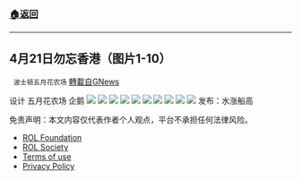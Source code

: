 ###  [:house:返回](../)
---


## 4月21日勿忘香港（图片1-10）
` 波士顿五月花农场` [轉載自GNews](https://gnews.org/zh-hans/2388367/)

设计 五月花农场 企鹅
 ![](https://assets.gnews.org/wp-content/uploads/2022/04/D07D4E2F-2E46-4916-BFDF-54C85F3CE0F2.png) ![](https://assets.gnews.org/wp-content/uploads/2022/04/42EA5507-66D9-4380-A282-CCA8CCAC4CEB.png) ![](https://assets.gnews.org/wp-content/uploads/2022/04/ACC1DEA6-354F-4FD0-B33F-E9D8C0133C13.png) ![](https://assets.gnews.org/wp-content/uploads/2022/04/E734826B-B62E-47CB-9214-6616CB55AC61.png) ![](https://assets.gnews.org/wp-content/uploads/2022/04/3A8A0769-72F2-44BC-8CDA-37A0F903D633.png) ![](https://assets.gnews.org/wp-content/uploads/2022/04/5EF7A298-3CF7-4A12-BAD8-4261C2AD8B4F.png) ![](https://assets.gnews.org/wp-content/uploads/2022/04/B16A3BC3-1859-4FE8-8776-26848CA22507.png) ![](https://assets.gnews.org/wp-content/uploads/2022/04/50DF0BEA-BB12-4015-B1FA-79AC5C4FCC2F.png) ![](https://assets.gnews.org/wp-content/uploads/2022/04/7A499C87-41A0-42F5-A9C3-68F6484E0356.png) ![](https://assets.gnews.org/wp-content/uploads/2022/04/C2CA4E4B-F251-499D-A57B-56E08AD588CA.png) 
发布：水涨船高

免责声明：本文内容仅代表作者个人观点，平台不承担任何法律风险。
  
- [ROL Foundation](https://rolfoundation.org/)
- [ROL Society](https://rolsociety.org/)
- [Terms of use](https://gnews.org/terms-of-use-3/)
- [Privacy Policy](https://gnews.org/privacy-policy/)
